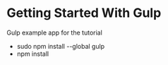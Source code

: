 # Getting Started With Gulp

Gulp example app for the tutorial

* sudo npm install --global gulp
* npm install

